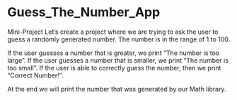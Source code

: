 # Guess_The_Number_App
Mini-Project
Let’s create a project where we are trying to ask the user to guess a randomly generated number.
The number is in the range of 1 to 100.

If the user guesses a number that is greater, we print “The number is too large”.
If the user guesses a number that is smaller, we print “The number is too small”.
If the user is able to correctly guess the number, then we print “Correct Number!”.

At the end we will print the number that was generated by our Math library.
